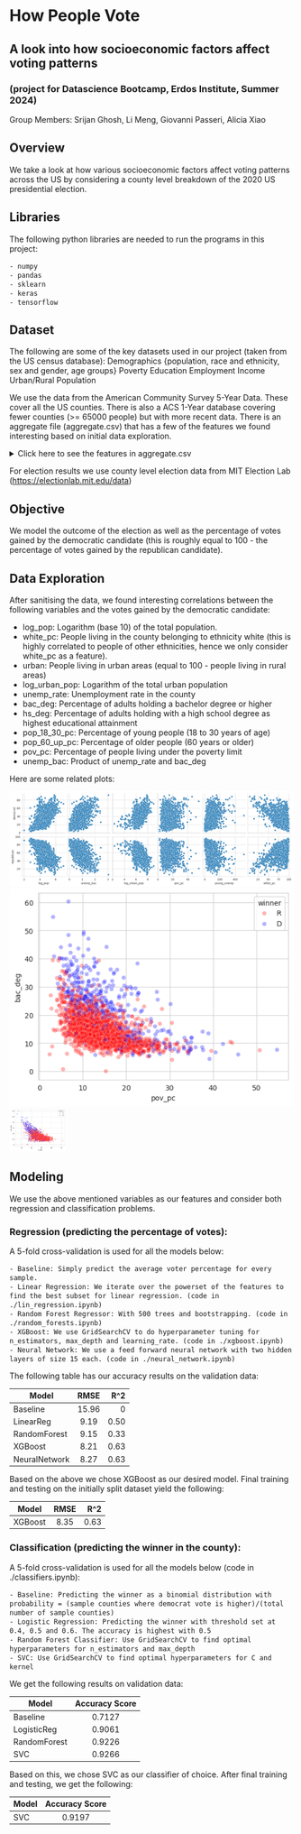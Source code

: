 # How People Vote
## A look into how socioeconomic factors affect voting patterns
### (project for Datascience Bootcamp, Erdos Institute, Summer 2024)

Group Members: Srijan Ghosh, Li Meng, Giovanni Passeri, Alicia Xiao

## Overview
We take a look at how various socioeconomic factors affect voting patterns across the US by considering a county level breakdown of the 2020 US presidential election.

## Libraries
The following python libraries are needed to run the programs in this project:

    - numpy
    - pandas
    - sklearn
    - keras
    - tensorflow
 
## Dataset
The following are some of the key datasets used in our project (taken from the US census database):
    Demographics {population, race and ethnicity, sex and gender, age groups}
    Poverty
    Education
    Employment
    Income
    Urban/Rural Population
    
We use the data from the American Community Survey 5-Year Data. These cover all the US counties. There is also a ACS 1-Year database covering fewer counties (>= 65000 people) but with more recent data.
There is an aggregate file (aggregate.csv) that has a few of the features we found interesting based on initial data exploration.
<details>
    <summary>Click here to see the features in aggregate.csv</summary>
    
        * GEO_ID: Unique identifier attached to each county
        * NAME: Name of the county
        * total_pop: Total population of the county
        * pop_18_30_pc: Percentage of people in the age range 18 to 30
        * pop_60_up_pc: Percentage of people in the age range 60 and up
        * pop_male_pc: Percentage of male population
        * afr_amer_pc: Percentage of african american population
        * amer_ind_pc: Percentage of american indian population
        * asian_pc: Percentage of asian population
        * latino_pc: Percentage of latino population
        * white_pc: Percentage of white population
        * _delta: Change in percentage of * population from 2016 to 2019
        * pov_pc: Percentage of people below the poverty limit
        * pov_pc_delta: Change in pov_pc
        * unemp_rate: Unemployment rate as a percentage of population
        * unemp_delta: Change in unemployment rate from 2016 to 2019
        * mean_hhi: Mean household income
        * med_hhi: Median household income
        * urban: Percentage of people in urban area
        * rural: Percentage of people in rural area
        * hs_deg: Percentage of the adult population with a high school or equivalent degree
        * bac_deg: Percentage of the adult population with a bachelors degree
        * democrat: Percentage of votes going to the democratic candidate
        * republican: Percentage of votes going to the republican candidate
</details>

For election results we use county level election data from MIT Election Lab (https://electionlab.mit.edu/data)

## Objective
We model the outcome of the election as well as the percentage of votes gained by the democratic candidate (this is roughly equal to 100 - the percentage of votes gained by the republican candidate).

## Data Exploration
After sanitising the data, we found interesting correlations between the following variables and the votes gained by the democratic candidate:

   - log_pop: Logarithm (base 10) of the total population.
   - white_pc: People living in the county belonging to ethnicity white (this is highly correlated to people of other ethnicities, hence we only consider white_pc as a feature).
   - urban: People living in urban areas (equal to 100 - people living in rural areas)
   - log_urban_pop: Logarithm of the total urban population
   - unemp_rate: Unemployment rate in the county
   - bac_deg: Percentage of adults holding a bachelor degree or higher
   - hs_deg: Percentage of adults holding with a high school degree as highest educational attainment
   - pop_18_30_pc: Percentage of young people (18 to 30 years of age)
   - pop_60_up_pc: Percentage of older people (60 years or older)
   - pov_pc: Percentage of people living under the poverty limit
   - unemp_bac: Product of unemp_rate and bac_deg

Here are some related plots:

![pairplot](./assets/pairplot1.png)
![scatterplot1](./assets/scatterplot1.png)
<img src="./assets/scatterplot2.png" alt="scatterplot2" style="width:100px">


## Modeling
We use the above mentioned variables as our features and consider both regression and classification problems.

### Regression (predicting the percentage of votes):

A 5-fold cross-validation is used for all the models below:

    - Baseline: Simply predict the average voter percentage for every sample.
    - Linear Regression: We iterate over the powerset of the features to find the best subset for linear regression. (code in ./lin_regression.ipynb)
    - Random Forest Regressor: With 500 trees and bootstrapping. (code in ./random_forests.ipynb)
    - XGBoost: We use GridSearchCV to do hyperparameter tuning for n_estimators, max_depth and learning_rate. (code in ./xgboost.ipynb)
    - Neural Network: We use a feed forward neural network with two hidden layers of size 15 each. (code in ./neural_network.ipynb)

The following table has our accuracy results on the validation data:

| Model         | RMSE          |  R^2  |
| ------------- |:-------------:| -----:|
| Baseline      | 15.96         |      0|
| LinearReg     | 9.19          |   0.50|
| RandomForest  | 9.15          |   0.33|
| XGBoost       | 8.21          |   0.63|
| NeuralNetwork | 8.27          |   0.63|


Based on the above we chose XGBoost as our desired model. Final training and testing on the initially split dataset yield the following:

| Model         | RMSE         | R^2  |
| ------------- |:------------:|-----:|
| XGBoost       | 8.35         |  0.63|


### Classification (predicting the winner in the county):

A 5-fold cross-validation is used for all the models below (code in ./classifiers.ipynb):

    - Baseline: Predicting the winner as a binomial distribution with probability = (sample counties where democrat vote is higher)/(total number of sample counties)
    - Logistic Regression: Predicting the winner with threshold set at 0.4, 0.5 and 0.6. The accuracy is highest with 0.5
    - Random Forest Classifier: Use GridSearchCV to find optimal hyperparameters for n_estimators and max_depth
    - SVC: Use GridSearchCV to find optimal hyperparameters for C and kernel

We get the following results on validation data:

| Model         | Accuracy Score|
| ------------- |:-------------:|
| Baseline      | 0.7127        |
| LogisticReg   | 0.9061        |   
| RandomForest  | 0.9226        |
| SVC           | 0.9266        |

Based on this, we chose SVC as our classifier of choice. After final training and testing, we get the following:

| Model         | Accuracy Score|
| ------------- |:-------------:|
| SVC           | 0.9197        |